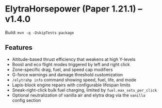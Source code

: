 # ElytraHorsepower (Paper 1.21.1) – v1.4.0

Build: `mvn -q -DskipTests package`

## Features
- Altitude-based thrust efficiency that weakens at high Y-levels
- Boost and eco flight modes triggered by left and right click
- Zone-specific drag, fuel, and speed cap modifiers
- G-force warnings and damage threshold customization
- `/elytrahp info` command showing speed, fuel, life, and mode
- Lapis-block engine repairs with configurable lifespan limits
- Sneak-right-click bulk fuel charging, limited by `fuel.max_sets_per_click`
- Optional neutralization of vanilla air and elytra drag via the `vanilla` config section
